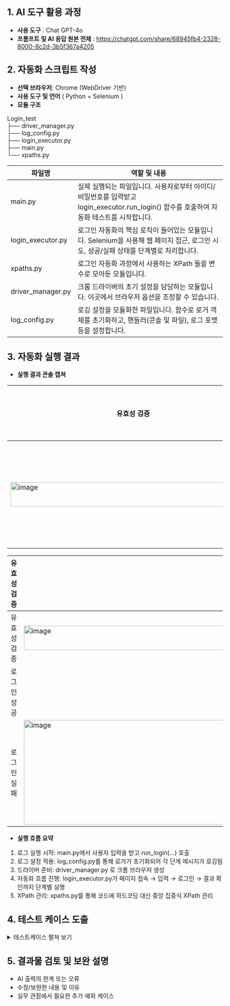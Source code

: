## 1. AI 도구 활용 과정
* **사용 도구** : Chat GPT-4o  
* **프롬프트 및 AI 응답 원본 전체** : https://chatgpt.com/share/68945fb4-2328-8000-8c2d-3b5f367a4205  
## 2. 자동화 스크립트 작성

* **선택 브라우저**: Chrome (WebDriver 기반)
* **사용 도구 및 언어** ( Python + Selenium )
* **모듈 구조**

Login_test  
├── driver_manager.py  
├── log_config.py  
├── login_executor.py  
├── main.py  
└── xpaths.py

| 파일명 | 역할 및 내용 |
| ------ | ------ |
|main.py|실제 실행되는 파일입니다. 사용자로부터 아이디/비밀번호를 입력받고 login_executor.run_login() 함수를 호출하여 자동화 테스트를 시작합니다.|
|login_executor.py|로그인 자동화의 핵심 로직이 들어있는 모듈입니다. Selenium을 사용해 웹 페이지 접근, 로그인 시도, 성공/실패 상태를 단계별로 처리합니다.|
|xpaths.py|로그인 자동화 과정에서 사용하는 XPath 들을 변수로 모아둔 모듈입니다.|
|driver_manager.py|크롬 드라이버의 초기 설정을 담당하는 모듈입니다. 이곳에서 브라우저 옵션을 조정할 수 있습니다.|
|log_config.py|로깅 설정을 모듈화한 파일입니다. 함수로 로거 객체를 초기화하고, 핸들러(콘솔 및 파일), 로그 포맷 등을 설정합니다.|



## 3. 자동화 실행 결과

* **실행 결과 콘솔 캡쳐**

|유효성 검증|로그인 성공|로그인 실패|
| ------ | ------ |------ |
|<img width="573" height="57" alt="image" src="https://github.com/user-attachments/assets/9cd19cd3-cf67-4b58-b233-84b9fe830745" />||<img width="1104" height="244" alt="image" src="https://github.com/user-attachments/assets/5faa2a9b-97c1-4d03-854b-3fb26a39611c" />|

|유효성 검증|로그인 성공|
| ------ | ------ |
|유효성 검증|<img width="573" height="57" alt="image" src="https://github.com/user-attachments/assets/9cd19cd3-cf67-4b58-b233-84b9fe830745" />|
|로그인 성공||
|로그인 실패|<img width="1104" height="244" alt="image" src="https://github.com/user-attachments/assets/5faa2a9b-97c1-4d03-854b-3fb26a39611c" />|



* **실행 흐름 요약**

1. 로그 실행 시작: main.py에서 사용자 입력을 받고 run_login(...) 호출  
2. 로그 설정 적용: log_config.py를 통해 로거가 초기화되어 각 단계 메시지가 로깅됨  
3. 드라이버 준비: driver_manager.py 로 크롬 브라우저 생성  
4. 자동화 흐름 진행: login_executor.py가 페이지 접속 → 입력 → 로그인 → 결과 확인까지 단계별 실행  
5. XPath 관리: xpaths.py를 통해 코드에 하드코딩 대신 중앙 집중식 XPath 관리  


## 4. 테스트 케이스 도출

<details><summary>테스트케이스 펼쳐 보기</summary>
ㅇㅇ
</details>

## 5. 결과물 검토 및 보완 설명

* AI 출력의 한계 또는 오류    
* 수정/보완한 내용 및 이유   
* 실무 관점에서 필요한 추가 예외 케이스    
